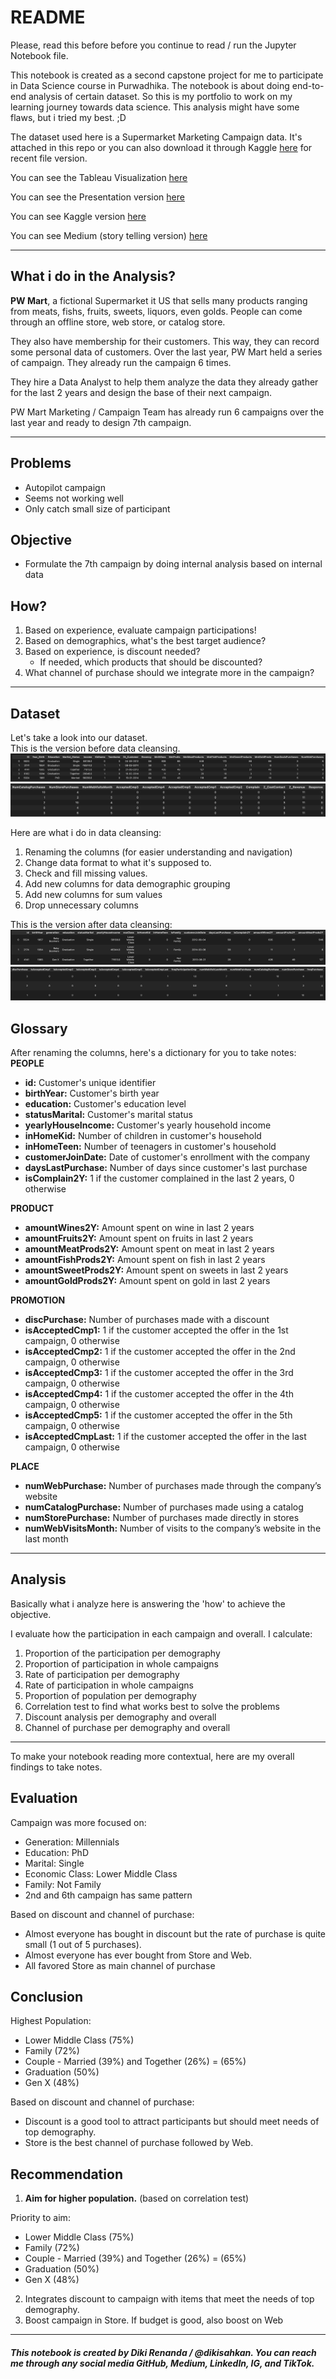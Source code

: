 # **README**
Please, read this before before you continue to read / run the Jupyter Notebook file.

This notebook is created as a second capstone project for me to participate in Data Science course in Purwadhika. The notebook is about doing end-to-end analysis of certain dataset. So this is my portfolio to work on my learning journey towards data science. This analysis might have some flaws, but i tried my best. ;D

The dataset used here is a Supermarket Marketing Campaign data. It's attached in this repo or you can also download it through Kaggle [here](https://www.kaggle.com/datasets/rodsaldanha/arketing-campaign) for recent file version.

You can see the Tableau Visualization [here](https://public.tableau.com/app/profile/diki.renanda/viz/SupermarketCampaign-CapstoneProjMod2-DikiRenanda/SupermarketCampaignAnalysisbyDikiRenanda?publish=yes)

You can see the Presentation version [here](https://www.canva.com/design/DAFlcOWdrRM/4AriDlVwh6SJCz04kBViwg/view?utm_content=DAFlcOWdrRM&utm_campaign=designshare&utm_medium=link&utm_source=publishsharelink)

You can see Kaggle version [here](https://www.kaggle.com/code/dikisahkan/campaign-analysis-cleansing-eda-recommendation)

You can see Medium (story telling version) [here](https://dikisahkan.medium.com/supermarket-campaign-analysis-using-jupyter-notebook-70e6126d71e0)

---

## **What i do in the Analysis?**
**PW Mart**, a fictional Supermarket it US that sells many products ranging from meats, fishs, fruits, sweets, liquors, even golds. People can come through an offline store, web store, or catalog store.

They also have membership for their customers. This way, they can record some personal data of customers. Over the last year, PW Mart held a series of campaign. They already run the campaign 6 times.

They hire a Data Analyst to help them analyze the data they already gather for the last 2 years and design the base of their next campaign.

PW Mart Marketing / Campaign Team has already run 6 campaigns over the last year and ready to design 7th campaign.

---

## **Problems**
- Autopilot campaign
- Seems not working well
- Only catch small size of participant

## **Objective**
- Formulate the 7th campaign by doing internal analysis based on internal data

## **How?**
1. Based on experience, evaluate campaign participations!
2. Based on demographics, what's the best target audience?
3. Based on experience, is discount needed?
    - If needed, which products that should be discounted?
4. What channel of purchase should we integrate more in the campaign?

---

## **Dataset**
Let's take a look into our dataset.  
This is the version before data cleansing.
![image1](screenshot/dataset1.jpg)
![image2](screenshot/dataset2.jpg)

Here are what i do in data cleansing:
1. Renaming the columns (for easier understanding and navigation)
2. Change data format to what it's supposed to.
3. Check and fill missing values.
4. Add new columns for data demographic grouping
5. Add new columns for sum values
6. Drop unnecessary columns

This is the version after data cleansing:
![image3](screenshot/dataset3.jpg)
![image4](screenshot/dataset4.jpg)

## **Glossary**

After renaming the columns, here's a dictionary for you to take notes:
**PEOPLE**
- **id:** Customer's unique identifier
- **birthYear:** Customer's birth year
- **education:** Customer's education level
- **statusMarital:** Customer's marital status
- **yearlyHouseIncome:** Customer's yearly household income
- **inHomeKid:** Number of children in customer's household
- **inHomeTeen:** Number of teenagers in customer's household
- **customerJoinDate:** Date of customer's enrollment with the company
- **daysLastPurchase:** Number of days since customer's last purchase
- **isComplain2Y:** 1 if the customer complained in the last 2 years, 0 otherwise


**PRODUCT**
- **amountWines2Y:** Amount spent on wine in last 2 years
- **amountFruits2Y:** Amount spent on fruits in last 2 years
- **amountMeatProds2Y:** Amount spent on meat in last 2 years
- **amountFishProds2Y:** Amount spent on fish in last 2 years
- **amountSweetProds2Y:** Amount spent on sweets in last 2 years
- **amountGoldProds2Y:** Amount spent on gold in last 2 years


**PROMOTION**
- **discPurchase:** Number of purchases made with a discount
- **isAcceptedCmp1:** 1 if the customer accepted the offer in the 1st campaign, 0 otherwise
- **isAcceptedCmp2:** 1 if the customer accepted the offer in the 2nd campaign, 0 otherwise
- **isAcceptedCmp3:** 1 if the customer accepted the offer in the 3rd campaign, 0 otherwise
- **isAcceptedCmp4:** 1 if the customer accepted the offer in the 4th campaign, 0 otherwise
- **isAcceptedCmp5:** 1 if the customer accepted the offer in the 5th campaign, 0 otherwise
- **isAcceptedCmpLast:** 1 if the customer accepted the offer in the last campaign, 0 otherwise


**PLACE**
- **numWebPurchase:** Number of purchases made through the company’s website
- **numCatalogPurchase:** Number of purchases made using a catalog
- **numStorePurchase:** Number of purchases made directly in stores
- **numWebVisitsMonth:** Number of visits to the company’s website in the last month

---

## **Analysis**
Basically what i analyze here is answering the 'how' to achieve the objective.

I evaluate how the participation in each campaign and overall. I calculate:
1. Proportion of the participation per demography
2. Proportion of participation in whole campaigns
3. Rate of participation per demography
4. Rate of participation in whole campaigns
5. Proportion of population per demography
6. Correlation test to find what works best to solve the problems
7. Discount analysis per demography and overall
8. Channel of purchase per demography and overall

---

To make your notebook reading more contextual, here are my overall findings to take notes.

## **Evaluation**
Campaign was more focused on:
- Generation: Millennials
- Education: PhD
- Marital: Single
- Economic Class: Lower Middle Class
- Family: Not Family
- 2nd and 6th campaign has same pattern

Based on discount and channel of purchase:
- Almost everyone has bought in discount but the rate of purchase is quite small (1 out of 5 purchases).
- Almost everyone has ever bought from Store and Web.
- All favored Store as main channel of purchase

## **Conclusion**
Highest Population:
- Lower Middle Class (75%)
- Family (72%)
- Couple - Married (39%) and Together (26%) = (65%)
- Graduation (50%)
- Gen X (48%)

Based on discount and channel of purchase:
- Discount is a good tool to attract participants but should meet needs of top demography.
- Store is the best channel of purchase followed by Web.

## **Recommendation**
1. **Aim for higher population.** (based on correlation test)

Priority to aim:
- Lower Middle Class (75%)
- Family (72%)
- Couple - Married (39%) and Together (26%) = (65%)
- Graduation (50%)
- Gen X (48%)

2. Integrates discount to campaign with items that meet the needs of top demography.
3.  Boost campaign in Store.
If budget is good, also boost on Web

---

###### **This notebook is created by Diki Renanda / @dikisahkan. You can reach me through any social media GitHub, Medium, LinkedIn, IG, and TikTok.**
